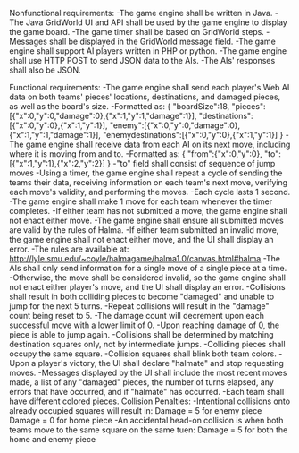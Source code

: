 Nonfunctional requirements:
-The game engine shall be written in Java.
-The Java GridWorld UI and API shall be used by the game engine to display the game board.
-The game timer shall be based on GridWorld steps.
-Messages shall be displayed in the GridWorld message field.
-The game engine shall support AI players written in PHP or python.
-The game engine shall use HTTP POST to send JSON data to the AIs.
-The AIs' responses shall also be JSON.


Functional requirements:
-The game engine shall send each player's Web AI data on both teams' pieces' locations, destinations, and damaged pieces, as well as the board's size.
  -Formatted as:
  {
    "boardSize":18,
    "pieces":[{"x":0,"y":0,"damage":0},{"x":1,"y":1,"damage":1}],
    "destinations":[{"x":0,"y":0},{"x":1,"y":1}],
    "enemy":[{"x":0,"y":0,"damage":0},{"x":1,"y":1,"damage":1}],
    "enemydestinations":[{"x":0,"y":0},{"x":1,"y":1}]
  }
-The game engine shall receive data from each AI on its next move, including where it is moving from and to.
  -Formatted as:
  {
    "from":{"x":0,"y":0},
    "to":[{"x":1,"y":1},{"x":2,"y":2}]
  }
  -"to" field shall consist of sequence of jump moves
-Using a timer, the game engine shall repeat a cycle of sending the teams their data, receiving information on each team's next move, verifying each move's validity, and performing the moves.
  -Each cycle lasts 1 second.
-The game engine shall make 1 move for each team whenever the timer completes.
	-If either team has not submitted a move, the game engine shall not enact either move.
-The game engine shall ensure all submitted moves are valid by the rules of Halma.
	-If either team submitted an invalid move, the game engine shall not enact either move, and the UI shall display an error.
  -The rules are available at: http://lyle.smu.edu/~coyle/halmagame/halma1.0/canvas.html#halma
-The AIs shall only send information for a single move of a single piece at a time.
  -Otherwise, the move shall be considered invalid, so the game engine shall not enact either player's move, and the UI shall display an error.
-Collisions shall result in both colliding pieces to become "damaged" and unable to jump for the next 5 turns.
-Repeat collisions will result in the "damage" count being reset to 5.
-The damage count will decrement upon each successful move with a lower limit of 0.
  -Upon reaching damage of 0, the piece is able to jump again.
-Collisions shall be determined by matching destination squares only, not by intermediate jumps.
-Colliding pieces shall occupy the same square.
	-Collision squares shall blink both team colors.
-Upon a player's victory, the UI shall declare "halmate" and stop requesting moves.
-Messages displayed by the UI shall include the most recent moves made, a list of any "damaged" pieces, the number of turns elapsed, any errors that have occurred, and if "halmate" has occurred.
-Each team shall have different colored pieces.
Collision Penalties:
-Intentional collisions onto already occupied squares will result in:
	Damage = 5 for enemy piece
	Damage = 0 for home piece
-An accidental head-on collision is when both teams move to the same square on the same tuen:
	Damage = 5 for both the home and enemy piece
